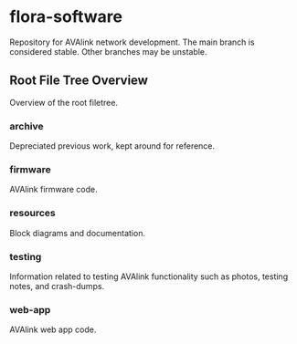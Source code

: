 # flora-software

Repository for AVAlink network development. The main branch is considered stable. Other branches may be unstable.

## Root File Tree Overview

Overview of the root filetree.

### archive

Depreciated previous work, kept around for reference.

### firmware

AVAlink firmware code.

### resources

Block diagrams and documentation.

### testing

Information related to testing AVAlink functionality such as photos, testing notes, and crash-dumps.

### web-app

AVAlink web app code.
